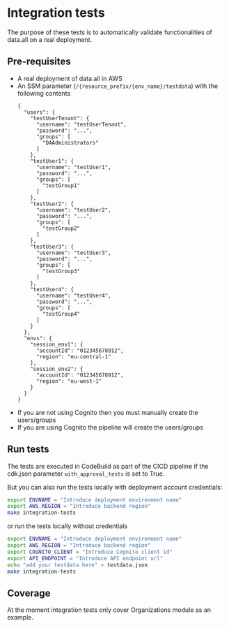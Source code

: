 # Integration tests

The purpose of these tests is to automatically validate functionalities of data.all on a real deployment.

## Pre-requisites

- A real deployment of data.all in AWS
- An SSM parameter (`/{resource_prefix/{env_name}/testdata`) with the following contents
    ```
    {
      "users": {
        "testUserTenant": {
          "username": "testUserTenant",
          "password": "...",
          "groups": [
            "DAAdministrators"
          ]
        },
        "testUser1": {
          "username": "testUser1",
          "password": "...",
          "groups": [
            "testGroup1"
          ]
        },
        "testUser2": {
          "username": "testUser2",
          "password": "...",
          "groups": [
            "testGroup2"
          ]
        },
        "testUser3": {
          "username": "testUser3",
          "password": "...",
          "groups": [
            "testGroup3"
          ]
        },
        "testUser4": {
          "username": "testUser4",
          "password": "...",
          "groups": [
            "testGroup4"
          ]
        }
      },
      "envs": {
        "session_env1": {
          "accountId": "012345678912",
          "region": "eu-central-1"
        },
        "session_env2": {
          "accountId": "012345678912",
          "region": "eu-west-1"
        }
      }
    }
    ```
- If you are not using Cognito then you must manually create the users/groups
- If you are using Cognito the pipeline will create the users/groups

## Run tests

The tests are executed in CodeBuild as part of the CICD pipeline if the cdk.json parameter `with_approval_tests` is set
to True.

But you can also run the tests locally with deployment account credentials:

```bash
export ENVNAME = "Introduce deployment environment name"
export AWS_REGION = "Introduce backend region"
make integration-tests
```

or run the tests locally without credentials

```bash
export ENVNAME = "Introduce deployment environment name"
export AWS_REGION = "Introduce backend region"
export COGNITO_CLIENT = "Introduce Cognito client id"
export API_ENDPOINT = "Introduce API endpoint url"
echo "add your testdata here" > testdata.json 
make integration-tests
```

## Coverage

At the moment integration tests only cover Organizations module as an example.